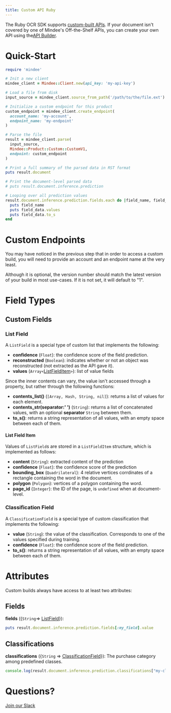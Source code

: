 ```yaml
---
title: Custom API Ruby
---
```

The Ruby OCR SDK supports [custom-built APIs](https://developers.mindee.com/docs/build-your-first-document-parsing-api).
If your document isn't covered by one of Mindee's Off-the-Shelf APIs, you can create your own API using the[API Builder](https://platform.mindee.com/api-builder).

# Quick-Start

```rb
require 'mindee'

# Init a new client
mindee_client = Mindee::Client.new(api_key: 'my-api-key')

# Load a file from disk
input_source = mindee_client.source_from_path('/path/to/the/file.ext')

# Initialize a custom endpoint for this product
custom_endpoint = mindee_client.create_endpoint(
  account_name: 'my-account',
  endpoint_name: 'my-endpoint'
)

# Parse the file
result = mindee_client.parse(
  input_source,
  Mindee::Product::Custom::CustomV1,
  endpoint: custom_endpoint
)

# Print a full summary of the parsed data in RST format
puts result.document

# Print the document-level parsed data
# puts result.document.inference.prediction

# Looping over all prediction values
result.document.inference.prediction.fields.each do |field_name, field_data|
  puts field_name
  puts field_data.values
  puts field_data.to_s
end
```

# Custom Endpoints

You may have noticed in the previous step that in order to access a custom build, you will need to provide an account and an endpoint name at the very least.

Although it is optional, the version number should match the latest version of your build in most use-cases.
If it is not set, it will default to "1".


# Field Types

## Custom Fields

### List Field

A `ListField` is a special type of custom list that implements the following:

* **confidence** (`Float`): the confidence score of the field prediction.
* **reconstructed** (`Boolean`): indicates whether or not an object was reconstructed (not extracted as the API gave it).
* **values** (`Array<`[ListFieldItem](#list-field-item)`>`): list of value fields

Since the inner contents can vary, the value isn't accessed through a property, but rather through the following functions:
* **contents_list()** (`[Array, Hash, String, nil]`): returns a list of values for each element.
* **contents_str(separator:' ')** (`String`): returns a list of concatenated values, with an optional **separator** `String` between them.
* **to_s()**: returns a string representation of all values, with an empty space between each of them.

#### List Field Item

Values of `ListField`s are stored in a `ListFieldItem` structure, which is implemented as follows:
* **content** (`String`): extracted content of the prediction
* **confidence** (`Float`): the confidence score of the prediction
* **bounding_box** (`Quadrilateral`): 4 relative vertices corrdinates of a rectangle containing the word in the document.
* **polygon** (`Polygon`): vertices of a polygon containing the word.
* **page_id** (`Integer`): the ID of the page, is `undefined` when at document-level.

### Classification Field

A `ClassificationField` is a special type of custom classification that implements the following:

* **value** (`String`): the value of the classification. Corresponds to one of the values specified during training.
* **confidence** (`Float`): the confidence score of the field prediction.
* **to_s()**: returns a string representation of all values, with an empty space between each of them.

# Attributes

Custom builds always have access to at least two attributes:

## Fields

**fields** ({`String`=> [ListField](#list-field)}): 

```rb
puts result.document.inference.prediction.fields[:my_field].value
```

## Classifications

**classifications** ({`String` => [ClassificationField](#classification-field)}): The purchase category among predefined classes.

```js
console.log(result.document.inference.prediction.classifications["my-classification"].to_s);
```

# Questions?

[Join our Slack](https://join.slack.com/t/mindee-community/shared_invite/zt-1jv6nawjq-FDgFcF2T5CmMmRpl9LLptw)

